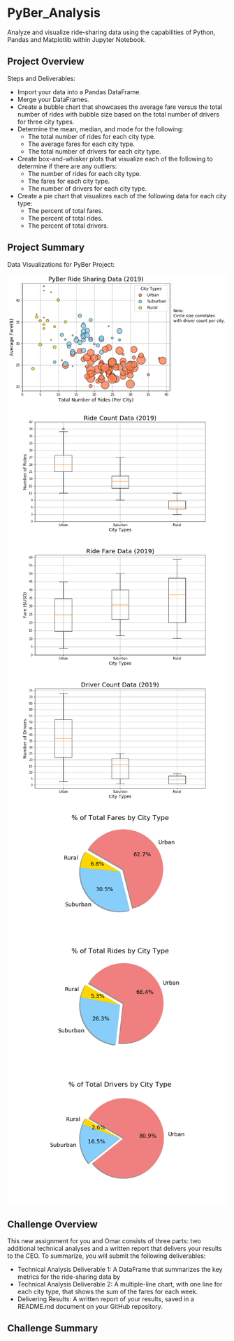 # PyBer_Analysis
Analyze and visualize ride-sharing data using the capabilities of Python, Pandas and Matplotlib within Jupyter Notebook.

## Project Overview
Steps and Deliverables:
- Import your data into a Pandas DataFrame.
- Merge your DataFrames.
- Create a bubble chart that showcases the average fare versus the total number of rides with bubble size based on the total number of drivers for three city types.
- Determine the mean, median, and mode for the following:
  - The total number of rides for each city type.
  - The average fares for each city type.
  - The total number of drivers for each city type.
- Create box-and-whisker plots that visualize each of the following to determine if there are any outliers:
  - The number of rides for each city type.
  - The fares for each city type.
  - The number of drivers for each city type.
- Create a pie chart that visualizes each of the following data for each city type:
  - The percent of total fares.
  - The percent of total rides.
  - The percent of total drivers.

## Project Summary
Data Visualizations for PyBer Project:

![Fig1](https://github.com/ejlaflure/PyBer_Analysis/blob/master/Analysis/Fig1.png)
![Fig2](https://github.com/ejlaflure/PyBer_Analysis/blob/master/Analysis/Fig2.png)
![Fig3](https://github.com/ejlaflure/PyBer_Analysis/blob/master/Analysis/Fig3.png)
![Fig4](https://github.com/ejlaflure/PyBer_Analysis/blob/master/Analysis/Fig4.png)
![Fig5](https://github.com/ejlaflure/PyBer_Analysis/blob/master/Analysis/Fig5.png)
![Fig6](https://github.com/ejlaflure/PyBer_Analysis/blob/master/Analysis/Fig6.png)
![Fig7](https://github.com/ejlaflure/PyBer_Analysis/blob/master/Analysis/Fig7.png)

## Challenge Overview
This new assignment for you and Omar consists of three parts: two additional technical analyses and a written report that delivers your results to the CEO. To summarize, you will submit the following deliverables:
- Technical Analysis Deliverable 1: A DataFrame that summarizes the key metrics for the ride-sharing data by 
- Technical Analysis Deliverable 2: A multiple-line chart, with one line for each city type, that shows the sum of the fares for each week.
- Delivering Results: A written report of your results, saved in a README.md document on your GitHub repository.

## Challenge Summary
